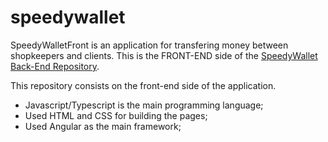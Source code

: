 # speedywallet

SpeedyWalletFront is an application for transfering money between shopkeepers and clients. This is the FRONT-END side of the [SpeedyWallet Back-End Repository](https://github.com/daviarndt/speedywallet).

This repository consists on the front-end side of the application.
- Javascript/Typescript is the main programming language;
- Used HTML and CSS for building the pages;
- Used Angular as the main framework;
